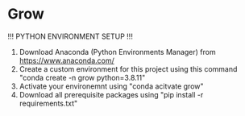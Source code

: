 # Grow

!!! PYTHON ENVIRONMENT SETUP !!!

1) Download Anaconda (Python Environments Manager) from https://www.anaconda.com/
2) Create a custom environment for this project using this command "conda create -n grow python=3.8.11"
3) Activate your environemnt using "conda acitvate grow"
4) Download all prerequisite packages using "pip install -r requirements.txt"


